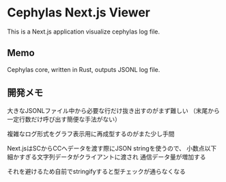 # Cephylas Next.js Viewer
This is a Next.js application visualize cephylas log file.

## Memo
Cephylas core, written in Rust, outputs JSONL log file.

## 開発メモ
大きなJSONLファイル中から必要な行だけ抜き出すのがまず難しい
（末尾から一定行数だけ呼び出す簡便な手法がない）

複雑なログ形式をグラフ表示用に再成型するのがまた少し手間

Next.jsはSCからCCへデータを渡す際にJSON stringを使うので、
小数点以下細かすぎる文字列データがクライアントに渡され
通信データ量が増加する

それを避けるため自前でstringifyすると型チェックが通らなくなる

